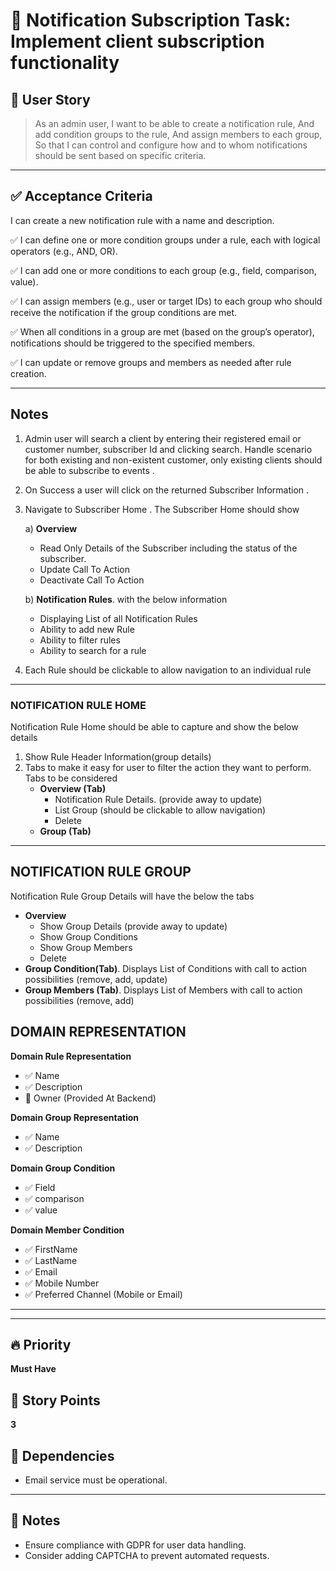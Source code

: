 # 📌 Notification Subscription Task: Implement client subscription functionality

## 🧾 User Story

> As an admin user,
I want to be able to create a notification rule,
And add condition groups to the rule,
And assign members to each group,
So that I can control and configure how and to whom notifications should be sent based on specific criteria.



---

## ✅ Acceptance Criteria
I can create a new notification rule with a name and description.

✅ I can define one or more condition groups under a rule, each with logical operators (e.g., AND, OR).

✅ I can add one or more conditions to each group (e.g., field, comparison, value).

✅ I can assign members (e.g., user or target IDs) to each group who should receive the notification if the group conditions are met.

✅ When all conditions in a group are met (based on the group’s operator), notifications should be triggered to the specified members.

✅ I can update or remove groups and members as needed after rule creation.

---
## Notes
1. Admin user will search a client by entering their registered email or customer number, subscriber Id and clicking search. Handle  scenario for both existing and non-existent customer, only existing clients should be able to subscribe to events .
2. On Success a user will click on the returned Subscriber Information .
3. Navigate to Subscriber Home . The Subscriber Home should show
   
   a) **Overview**
      - Read Only Details of the Subscriber including the status of the subscriber.
      - Update Call To Action
      - Deactivate Call To Action
        
   b) **Notification Rules**. with the below information
    - Displaying List of all Notification Rules
    - Ability to add new Rule
    - Ability to filter rules
    - Ability to search for a rule
   
5. Each Rule should be clickable to allow navigation to an individual rule 
---

### NOTIFICATION RULE HOME
Notification Rule Home should be able to capture and show the below details
1. Show Rule Header Information(group details)
2. Tabs to make it easy for user to filter the action they want to perform. Tabs to be considered
   - **Overview (Tab)**
     - Notification Rule Details. (provide away to update)
     - List Group (should be clickable to allow navigation)
     - Delete
   - **Group (Tab)**

---

## NOTIFICATION RULE GROUP

Notification Rule  Group Details will have the below the tabs
   - **Overview**
      - Show Group Details (provide away to update)
      - Show Group Conditions
      - Show Group Members
      - Delete
   - **Group Condition(Tab)**. Displays List of Conditions with call to action possibilities (remove, add, update)
   - **Group Members (Tab)**. Displays List of Members with call to action possibilities (remove, add)


## DOMAIN REPRESENTATION

**Domain Rule Representation**
- ✅ Name
- ✅ Description
- 🧠 Owner (Provided At Backend)


**Domain Group Representation**
   - ✅ Name 
   - ✅ Description

**Domain Group Condition**
- ✅ Field
- ✅ comparison
- ✅ value

**Domain Member Condition**
- ✅ FirstName
- ✅ LastName
- ✅ Email
- ✅ Mobile Number
- ✅ Preferred Channel (Mobile or Email)

---



---

## 🔥 Priority

**Must Have**

## 🎯 Story Points

**3**

## 🔗 Dependencies

- Email service must be operational.

---

## 📝 Notes

- Ensure compliance with GDPR for user data handling.
- Consider adding CAPTCHA to prevent automated requests.
